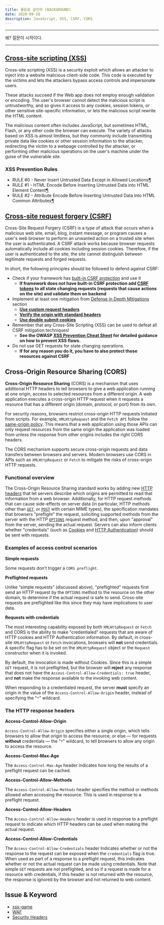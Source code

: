 ```yaml
---
title: 물음표 살인마 (BACKGROUND)
date: 2020-09-28
description: JavaScript, XSS, CSRF, CORS
---
```


---

왜? 질문이 시작이다.

---

## [Cross-site scripting (XSS)](https://cheatsheetseries.owasp.org/cheatsheets/Cross_Site_Scripting_Prevention_Cheat_Sheet.html)

Cross-site scripting (XSS) is a security exploit which allows an attacker to inject into a website malicious client-side code. This code is executed by the victims and lets the attackers bypass access controls and impersonate users. 

These attacks succeed if the Web app does not employ enough validation or encoding. The user's browser cannot detect the malicious script is untrustworthy, and so gives it access to any cookies, session tokens, or other sensitive site-specific information, or lets the malicious script rewrite the HTML content.

The malicious content often includes JavaScript, but sometimes HTML, Flash, or any other code the browser can execute. The variety of attacks based on XSS is almost limitless, but they commonly include transmitting private data like cookies or other session information to the attacker, redirecting the victim to a webpage controlled by the attacker, or performing other malicious operations on the user's machine under the guise of the vulnerable site.

### XSS Prevention Rules

- RULE #0 - Never Insert Untrusted Data Except in Allowed Locations[¶](https://cheatsheetseries.owasp.org/cheatsheets/Cross_Site_Scripting_Prevention_Cheat_Sheet.html#rule-0-never-insert-untrusted-data-except-in-allowed-locations)
- RULE #1 - HTML Encode Before Inserting Untrusted Data into HTML Element Content[¶](https://cheatsheetseries.owasp.org/cheatsheets/Cross_Site_Scripting_Prevention_Cheat_Sheet.html#rule-1-html-encode-before-inserting-untrusted-data-into-html-element-content)
- RULE #2 - Attribute Encode Before Inserting Untrusted Data into HTML Common Attributes[¶](https://cheatsheetseries.owasp.org/cheatsheets/Cross_Site_Scripting_Prevention_Cheat_Sheet.html#rule-2-attribute-encode-before-inserting-untrusted-data-into-html-common-attributes)

## [Cross-site request forgery (CSRF)](https://cheatsheetseries.owasp.org/cheatsheets/Cross-Site_Request_Forgery_Prevention_Cheat_Sheet.html)

Cross-Site Request Forgery (CSRF) is a type of attack that occurs when a malicious web site, email, blog, instant message, or program causes a user's web browser to perform an unwanted action on a trusted site when the user is authenticated. A CSRF attack works because browser requests automatically include all cookies including session cookies. Therefore, if the user is authenticated to the site, the site cannot distinguish between legitimate requests and forged requests.

In short, the following principles should be followed to defend against CSRF:

- Check if your framework has [built-in CSRF protection](https://cheatsheetseries.owasp.org/cheatsheets/Cross-Site_Request_Forgery_Prevention_Cheat_Sheet.html#use-built-in-or-existing-csrf-implementations-for-csrf-protection) and use it
  - **If framework does not have built-in CSRF protection add [CSRF tokens](https://cheatsheetseries.owasp.org/cheatsheets/Cross-Site_Request_Forgery_Prevention_Cheat_Sheet.html#token-based-mitigation) to all state changing requests (requests that cause actions on the site) and validate them on backend**
- Implement at least one mitigation from [Defense in Depth Mitigations](https://cheatsheetseries.owasp.org/cheatsheets/Cross-Site_Request_Forgery_Prevention_Cheat_Sheet.html#defense-in-depth-techniques) section
  - **[Use custom request headers](https://cheatsheetseries.owasp.org/cheatsheets/Cross-Site_Request_Forgery_Prevention_Cheat_Sheet.html#use-of-custom-request-headers)**
  - **[Verify the origin with standard headers](https://cheatsheetseries.owasp.org/cheatsheets/Cross-Site_Request_Forgery_Prevention_Cheat_Sheet.html#verifying-origin-with-standard-headers)**
  - **[Use double submit cookies](https://cheatsheetseries.owasp.org/cheatsheets/Cross-Site_Request_Forgery_Prevention_Cheat_Sheet.html#double-submit-cookie)**
- Remember that any Cross-Site Scripting (XSS) can be used to defeat all CSRF mitigation techniques!
  - **See the OWASP [XSS Prevention Cheat Sheet](https://cheatsheetseries.owasp.org/cheatsheets/Cross_Site_Scripting_Prevention_Cheat_Sheet.html) for detailed guidance on how to prevent XSS flaws.**
- Do not use GET requests for state changing operations.
  - **If for any reason you do it, you have to also protect those resources against CSRF**

## Cross-Origin Resource Sharing (CORS)

**Cross-Origin Resource Sharing** (CORS) is a mechanism that uses additional HTTP headers to tell browsers to give a web application running at one origin, access to selected resources from a different origin. A web application executes a cross-origin HTTP request when it requests a resource that has a different origin (domain, protocol, or port) from its own.

For security reasons, browsers restrict cross-origin HTTP requests initiated from scripts. For example, `XMLHttpRequest` and the `Fetch API` follow the [same-origin policy](https://developer.mozilla.org/en-US/docs/Web/Security/Same-origin_policy). This means that a web application using those APIs can only request resources from the same origin the application was loaded from unless the response from other origins includes the right CORS headers.

The CORS mechanism supports secure cross-origin requests and data transfers between browsers and servers. Modern browsers use CORS in APIs such as `XMLHttpRequest` or `Fetch` to mitigate the risks of cross-origin HTTP requests.

### Functional overview

The Cross-Origin Resource Sharing standard works by adding new [HTTP headers](https://developer.mozilla.org/en-US/docs/Web/HTTP/Headers) that let servers describe which origins are permitted to read that information from a web browser. Additionally, for HTTP request methods that can cause side-effects on server data (in particular, HTTP methods other than [`GET`](https://developer.mozilla.org/en-US/docs/Web/HTTP/Methods/GET), or [`POST`](https://developer.mozilla.org/en-US/docs/Web/HTTP/Methods/POST) with certain MIME types), the specification mandates that browsers "preflight" the request, soliciting supported methods from the server with the HTTP [`OPTIONS`](https://developer.mozilla.org/en-US/docs/Web/HTTP/Methods/OPTIONS) request method, and then, upon "approval" from the server, sending the actual request. Servers can also inform clients whether "credentials" (such as [Cookies](https://developer.mozilla.org/en-US/docs/Web/HTTP/Cookies) and [HTTP Authentication](https://developer.mozilla.org/en-US/docs/Web/HTTP/Authentication)) should be sent with requests.

### Examples of access control scenarios

**Simple requests**

Some requests don’t trigger a `CORS preflight`.

**Preflighted requests**

Unlike “simple requests” (discussed above), "preflighted" requests first send an HTTP request by the `OPTIONS` method to the resource on the other domain, to determine if the actual request is safe to send. Cross-site requests are preflighted like this since they may have implications to user data.

**Requests with credentials**

The most interesting capability exposed by both `XMLHttpRequest` or `Fetch` and CORS is the ability to make "credentialed" requests that are aware of HTTP cookies and HTTP Authentication information. By default, in cross-site `XMLHttpRequest` or `Fetch` invocations, browsers will **not** send credentials. A specific flag has to be set on the `XMLHttpRequest` object or the `Request` constructor when it is invoked.

By default, the invocation is made without Cookies. Since this is a simple `GET` request, it is not preflighted, but the browser will **reject** any response that does not have the `Access-Control-Allow-Credentials: true` header, and **not** make the response available to the invoking web content.

When responding to a credentialed request, the server **must** specify an origin in the value of the `Access-Control-Allow-Origin` header, instead of specifying the "`*`" wildcard.

### The HTTP response headers

**Access-Control-Allow-Origin**

`Access-Control-Allow-Origin` specifies either a single origin, which tells browsers to allow that origin to access the resource; or else — for requests **without** credentials — the "`*`" wildcard, to tell browsers to allow any origin to access the resource.

**Access-Control-Max-Age**

The `Access-Control-Max-Age` header indicates how long the results of a preflight request can be cached.

**Access-Control-Allow-Methods**

The `Access-Control-Allow-Methods` header specifies the method or methods allowed when accessing the resource. This is used in response to a preflight request.

**Access-Control-Allow-Headers**

The `Access-Control-Allow-Headers` header is used in response to a preflight request to indicate which HTTP headers can be used when making the actual request.

**Access-Control-Allow-Credentials**

The `Access-Control-Allow-Credentials` header Indicates whether or not the response to the request can be exposed when the `credentials` flag is true. When used as part of a response to a preflight request, this indicates whether or not the actual request can be made using credentials. Note that simple `GET` requests are not preflighted, and so if a request is made for a resource with credentials, if this header is not returned with the resource, the response is ignored by the browser and not returned to web content.

## Issue & Keyword

- [xss-game](https://xss-game.appspot.com/level1 )
- [WAF](https://avinetworks.com/what-is-a-web-application-firewall/)
- [Security Headers](https://securityheaders.com/)